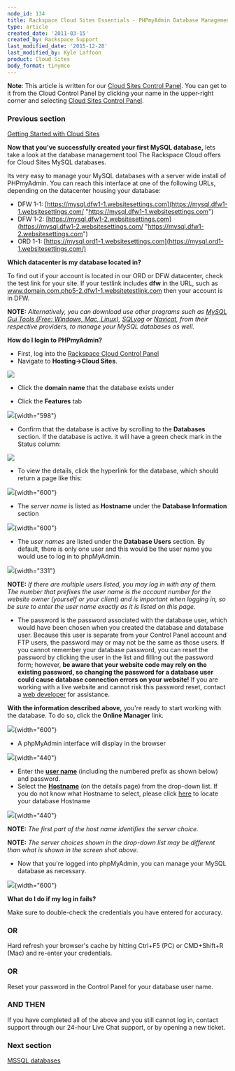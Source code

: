 ```yaml
---
node_id: 134
title: Rackspace Cloud Sites Essentials - PHPmyAdmin Database Management Interface
type: article
created_date: '2011-03-15'
created_by: Rackspace Support
last_modified_date: '2015-12-28'
last_modified_by: Kyle Laffoon
product: Cloud Sites
body_format: tinymce
---
```


**Note**: This article is written for our [Cloud Sites Control
Panel](https://manage.rackspacecloud.com/). You can get to it from the
Cloud Control Panel by clicking your name in the upper-right corner and
selecting [Cloud Sites Control
Panel](https://manage.rackspacecloud.com/).

### Previous section

[Getting Started with Cloud
Sites](/howto/cloud-sites)



<div>

**Now that you've successfully created your first MySQL database,** lets
take a look at the database management tool The Rackspace Cloud offers
for Cloud Sites MySQL databases.

<div>

Its very easy to manage your MySQL databases with a server wide install
of PHPmyAdmin. You can reach this interface at one of the following
URLs, depending on the datacenter housing your database:

-   DFW
    1-1: [https://mysql.dfw1-1.websitesettings.com](https://mysql.dfw1-1.websitesettings.com/ "https://mysql.dfw1-1.websitesettings.com")
-   DFW
    1-2: [https://mysql.dfw1-2.websitesettings.com](https://mysql.dfw1-2.websitesettings.com/ "https://mysql.dfw1-2.websitesettings.com")
-   ORD
    1-1: [https://mysql.ord1-1.websitesettings.com](https://mysql.ord1-1.websitesettings.com/)

**Which datacenter is my database located in?**

To find out if your account is located in our ORD or DFW datacenter,
check the test link for your site. If your testlink includes **dfw** in
the URL, such as www.domain.com.php5-2.dfw1-1.websitetestlink.com then
your account is in DFW.

**NOTE:** *Alternatively, you can download use other programs such
as [MySQL Gui Tools (Free: Windows, Mac,
Linux)](http://dev.mysql.com/downloads/gui-tools/5.0.html "http://dev.mysql.com/downloads/gui-tools/5.0.html"), [SQLyog](http://www.webyog.com/ "http://www.webyog.com/") or [Navicat](http://www.navicat.com/ "http://www.navicat.com"),
from their respective providers, to manage your MySQL databases as
well.*

**How do I login to PHPmyAdmin?**

</div>

</div>

-   First, log into the [Rackspace Cloud Control
    Panel](http://manage.rackspacecloud.com)
-   Navigate to **Hosting-&gt;Cloud Sites**.

![](http://c806394.r94.cf2.rackcdn.com/cloudsites.png)

-   Click the **domain name** that the database exists under

<!-- -->

-   Click the **Features** tab

![](http://c806394.r94.cf2.rackcdn.com/featurestab.png){width="598"}

-   Confirm that the database is active by scrolling to the
    **Databases** section. If the database is active. it will have a
    green check mark in the Status column:



![](http://c806394.r94.cf2.rackcdn.com/databaseready.png)

-   To view the details, click the hyperlink for the database, which
    should return a page like this:

![](http://c806394.r94.cf2.rackcdn.com/databaseinformation.png){width="600"}

-   []()The *server name* is listed as **Hostname** under the **Database
    Information** section

![](http://c806394.r94.cf2.rackcdn.com/hostname.png){width="600"}

-   []()The *user names* are listed under the **Database
    Users** section. By default, there is only one user and this would
    be the user name you would use to log in to phpMyAdmin.

![](http://c806394.r94.cf2.rackcdn.com/databaseusers.png){width="331"}

**NOTE:** *If there are multiple users listed, you may log in with any
of them. The number that prefixes the user name is the account number
for the website owner (yourself or your client) and is important when
logging in, so be sure to enter the user name exactly as it is listed on
this page.*

-   The password is the password associated with the database user,
    which would have been chosen when you created the database and
    database user. Because this user is separate from your Control Panel
    account and FTP users, the password may or may not be the same as
    those users. If you cannot remember your database password, you can
    reset the password by clicking the user in the list and filling out
    the password form; however, **be aware that your website code may
    rely on the existing password, so changing the password for a
    database user could cause database connection errors on your
    website!** If you are working with a live website and cannot risk
    this password reset, contact a [web
    developer](/howto/rackspace-cloud-sites-essentials-mylittleadmin-database-management-interface)
    for assistance.



**With the information described above,** you're ready to start working
with the database. To do so, click the **Online Manager** link.

![](http://c806394.r94.cf2.rackcdn.com/onlinemanagerlink.png){width="600"}

-   A phpMyAdmin interface will display in the browser

![](http://c806394.r94.cf2.rackcdn.com/phpmyadminlogin.png){width="440"}

-   Enter the [**user name**](#username) (including the numbered prefix
    as shown below) and password.
-   Select the [**Hostname**](#hostname) (on the details page) from the
    drop-down list. If you do not know what Hostname to select, please
    click [here](#hostname) to locate your database Hostname

![](http://c806394.r94.cf2.rackcdn.com/phpmyadminserverchoices.png){width="440"}

**NOTE:** *The first part of the host name identifies the server
choice.*

**NOTE:** *The server choices shown in the drop-down list may be
different than what is shown in the screen shot above.*

-   Now that you're logged into phpMyAdmin, you can manage your MySQL
    database as necessary.

![](http://c806394.r94.cf2.rackcdn.com/loggedintophpmyadmin.png){width="600"}

<div>

**What do I do if my log in fails?**

</div>

Make sure to double-check the credentials you have entered for accuracy.

### OR

Hard refresh your browser's cache by hitting Ctrl+F5 (PC) or CMD+Shift+R
(Mac) and re-enter your credentials.

### OR

Reset your password in the Control Panel for your database user name.

### AND THEN

If you have completed all of the above and you still cannot log in,
contact support through our 24-hour Live Chat support, or by opening a
new ticket.

### Next section

[MSSQL
databases](/howto/rackspace-cloud-sites-essentials-mssql-databases)


